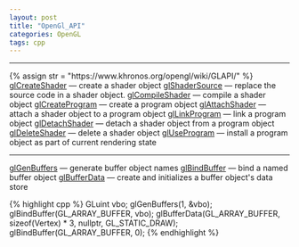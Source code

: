 ```yaml
---
layout: post
title: "OpenGl_API"
categories: OpenGL
tags: cpp
---
```

<hr/>
{% assign str = "https://www.khronos.org/opengl/wiki/GLAPI/" %}
<a href="{{ str }}glCreateShader" target="_blank">glCreateShader</a> — create a shader object  
<a href="{{ str }}glShaderSource" target="_blank">glShaderSource</a> — replace the source code in a shader object.  
<a href="{{ str }}glCompileShader" target="_blank">glCompileShader</a> — compile a shader object  
<a href="{{ str }}glCreateProgram" target="_blank">glCreateProgram</a> — create a program object  
<a href="{{ str }}glAttachShader" target="_blank">glAttachShader</a> — attach a shader object to a program object  
<a href="{{ str }}glLinkProgram" target="_blank">glLinkProgram</a> — link a program object  
<a href="{{ str }}glDetachShader" target="_blank">glDetachShader</a> — detach a shader object from a program object  
<a href="{{ str }}glDeleteShader" target="_blank">glDeleteShader</a> — delete a shader object  
<a href="{{ str }}glUseProgram" target="-blank">glUseProgram</a> — install a program object as part of current rendering state  
<hr/>
<a href="{{ str }}glGenBuffers" target="-blank">glGenBuffers</a> — generate buffer object names  
<a href="{{ str }}glBindBuffer" target="-blank">glBindBuffer</a> — bind a named buffer object  
<a href="{{ str }}glBufferData" target="-blank">glBufferData</a> — create and initializes a buffer object's data store  

{% highlight cpp %}
GLuint vbo;
glGenBuffers(1, &vbo);
glBindBuffer(GL_ARRAY_BUFFER, vbo);
glBufferData(GL_ARRAY_BUFFER, sizeof(Vertex) * 3, nullptr, GL_STATIC_DRAW);
glBindBuffer(GL_ARRAY_BUFFER, 0);
{% endhighlight %}

